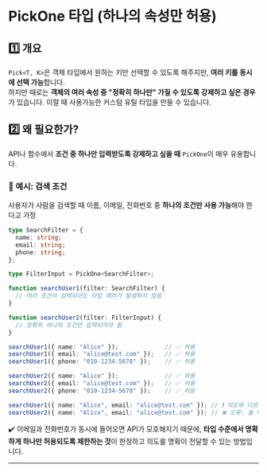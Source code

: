 # PickOne 타입 (하나의 속성만 허용)
## 1️⃣ 개요
`Pick<T, K>`은 객체 타입에서 원하는 키만 선택할 수 있도록 해주지만, **여러 키를 동시에 선택 가능**합니다.  
하지만 때로는 **객체의 여러 속성 중 "정확히 하나만" 가질 수 있도록 강제하고 싶은 경우**가 있습니다.
이럴 때 사용가능한 커스텀 유틸 타입을 만들 수 있습니다.

## 2️⃣ 왜 필요한가?
API나 함수에서 **조건 중 하나만 입력받도록 강제하고 싶을 때** `PickOne`이 매우 유용합니다.

### 🧐 예시: 검색 조건
사용자가 사람을 검색할 때 이름, 이메일, 전화번호 중 **하나의 조건만 사용 가능**해야 한다고 가정
```ts
type SearchFilter = {
  name: string;
  email: string;
  phone: string;
};

type FilterInput = PickOne<SearchFilter>;

function searchUser1(filter: SearchFilter) {
  // 여러 조건이 입력되어도 타입 에러가 발생하지 않음
}

function searchUser2(filter: FilterInput) {
  // 정확히 하나의 조건만 입력되어야 함
}
```
```ts
searchUser1({ name: "Alice" });             // ✅ 허용
searchUser1({ email: "alice@test.com" });   // ✅ 허용
searchUser1({ phone: "010-1234-5678" });    // ✅ 허용

searchUser2({ name: "Alice" });             // ✅ 허용
searchUser2({ email: "alice@test.com" });   // ✅ 허용
searchUser2({ phone: "010-1234-5678" });    // ✅ 허용

searchUser1({ name: "Alice", email: "alice@test.com" }); // ❗ 의도와 다르게 타입 에러 없음
searchUser2({ name: "Alice", email: "alice@test.com" }); // ❌ 오류: 둘 다 있으면 안 됨
```
✔️ 이메일과 전화번호가 동시에 들어오면 API가 모호해지기 때문에, **타입 수준에서 명확하게 하나만 허용되도록 제한하는 것**이 한정하고 의도를 명확이 전달할 수 있는 방법입니다.

--- 
<br>

